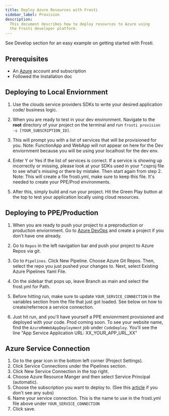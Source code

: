 ```yaml
---
title: Deploy Azure Resources with Frosti
sidebar_label: Provision
description:
  This document describes how to deploy resources to Azure using
  the Frosti developer platform.
---
```


See Develop section for an easy example on getting started with Frosti.

## Prerequisites

- An [Azure](https://portal.azure.com) account and subscription
- Followed the Installation doc

## Deploying to Local Enviornment

1. Use the clouds service providers SDKs to write your desired application code/ business logic. 

2. When you are ready to test in your dev environment. Navigate to the **root** directory of your project on the terminal and run `frosti provision -s [YOUR_SUBSCRIPTION_ID]`.

3. This will prompt you with a list of services that will be provisioned for you. 
Note: FunctionApp and WebApp will not appear on here for the Dev enviornment because you will be using your localhost for the dev env. 

4. Enter Y or Yes if the list of services is correct. If a service is showing up incorrectly or missing, please look at your SDKs used in your *.csproj file to see what's missing or there by mistake. Then start again from step 2.
Note: This will create a file frosti.yml, make sure to keep this file. It's needed to create your PPE/Prod environments.

5. After this, simply build and run your project. Hit the Green Play button at the top to test your application locally using cloud resources.

## Deploying to PPE/Production
1. When you are ready to push your project to a preproduction or production enviornment. Go to [Azure DevOps](https://dev.azure.com) and create a project if you don't have one already.

2. Go to `Repos` in the left navigation bar and push your project to Azure Repos via git.

3. Go to `Pipelines`. Click New Pipeline. Choose Azure Git Repos. Then, select the repo you just pushed your changes to. Next, select Existing Azure Pipelines Yaml File.

4. On the sidebar that pops up, leave Branch as main and select the frost.yml for Path. 

5. Before hitting run, make sure to update `YOUR_SERVICE_CONNECTION` in the variables section from the file that just got loaded. See below on how to create/refernece a service connection.

6. Just hit run, and you'll have yourself a PPE envionrment provisioned and deployed with your code. Prod coming soon. To see your website name, find the `AzureRmWebAppDeployment` job under `CodeDeploy`. You'll see the line "App Service Application URL: XX_YOUR_APP_URL_XX" 

## Azure Service Connection
1. Go to the gear icon in the bottom left corner (Project Settings).
2. Click Service Connections under the Pipelines section.
3. Click New Service Connection in the top right.
4. Choose Azure Resource Manger and then select Service Principal (automatic).
5. Choose the subscription you want to deploy to. (See this [article](https://blog.georgekosmidis.net/troubleshooting-you-dont-appear-to-have-an-active-azure-subscription.html) if you don't see any subs)
6. Name your service connection. This is the name to use in the frosti.yml file above under `YOUR_SERVICE_CONNECTION`
7. Click save.